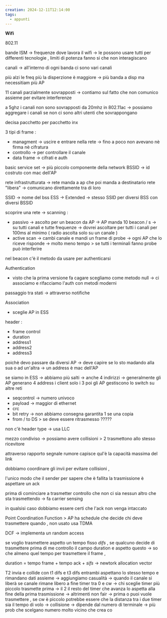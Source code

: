 ```yaml
---
creation: 2024-12-11T12:14:00
tags:
  - appunti
---
```

**Wifi**

802.11

bande ISM -> frequenze dove lavora il wifi -> le possono usare tutti per differenti tecnologie , limiti di potenza fanno si che non interagiscano  

canali -> all'interno di ogni banda ci sono vari canali 

più alzi le freq più la disperzione è maggiore -> più banda a disp ma necessitiam più AP 

11 canali parzialmente sovrapposti -> contiamo sul fatto che non comunico assieme per evitare interferenze 

a 5ghz i canali non sono sovrapposti da 20mhz 
in 802.11ac -> possiamo aggregare i canali se non ci sono altri utenti che sovrappongano 

decisa pacchetto per pacchetto inx

3 tipi di frame :
+ managment -> uscire e entrare nella rete -> fino a poco non avevano nè firma nè cifratura
+ controllo -> per controllare il canale
+ data frame -> cifrati e auth

basic service set -> più piccolo componente della network BSSID -> id costruto con mac dell'AP

rete infrastrutturata -> rete manda a ap che poi manda a destinatario 
rete "libera" -> comunicano direttamente tra di loro

SSID -> nome del bss
ESS -> Extended -> stesso SSID per diversi BSS con diversi BSSID

scoprire una rete -> scanning :
+ passivo -> ascolto per un beacon da AP -> AP manda 10 beacon / s -> su tutti canali e tutte frequenze -> dovrei ascoltare per tutti i canali per 100ms al minimo ( radio ascolta solo su un canale  )
+ active scan -> cambi canale e mandi un frame di probe -> ogni AP che lo riceve risponde -> molto meno tempo > se tutti i terminali fanno probe può interferire

nel beacon c'è il metodo da usare per authenticarsi

Authentication
+ visto che la prima versione fa cagare scegliamo come metodo null -> ci associamo e rifacciamo l'auth con metodi moderni 

passaggio tra stati -> attraverso notifiche 

Association
+ sceglie AP in ESS 

header : 
+ frame control
+ duration
+ address1
+ address2
+ address3

poichè devo passare da diversi AP -> deve capire se lo sto madando alla sua o ad un'altra -> un address è mac dell'AP 

se siamo in ESS -> abbiamo più salti -> anche 4 indirizzi -> generalmente gli AP generano 4 address i client solo i 3 poi gli AP gestiscono lo switch su altre reti 

+ seqcontrol -> numero univoco 
+ payload -> maggior di ethernet
+ crc
+ bit retry -> non abbiamo consegna garantita 1 se una copia
+ from / to DS > se deve essere ritrasmesso ?????

non c'è header type -> usa LLC

mezzo condiviso -> possiamo avere collisioni > 2 trasmettono allo stesso ricevitore

attraverso rapporto segnale rumore capisce qul'è la capacità massima del link

dobbiamo coordinare gli invii per evitare collisioni , 

l'unico modo che il sender per sapere che è fallita la trasmissione è aspettare un ack 

prima di cominciare a trasmetter controllo che non ci sia nessun altro che sta trasmettendo -> fa carrier sensing 

in qualsisi caso dobbiamo essere certi che l'ack non venga intaccato 

Point Coordination Function > AP ha schedule che decide chi deve trasmettere quando , non usato usa TDMA


DCF -> implementa un random access 

se voglio trasmettere aspetto un tempo fisso *difs* , se qualcuno decide di trasmettere prima di me controllo il campo duration e aspetto questo -> so che almeno quel tempo per trasmettere il frame , 

duration = tempo frame + tempo ack  + *sifs* -> newtork allocation vector

T2 invia e collide con t1 difs e t3 difs entrambi aspettano lo stesso tempo e rimandano dati assieme -> aggiungiamo casualità -> quando il canale si liberà se canale rimane libero a fine timer tra 0 e cw -> chi sceglie timer più piccolo trasmette prima -> il 2 il resto del timer che avanza lo aspetta alla fine della prima trasmissione -> altrimenti non fair -> prima o puoi vuole trasmettere , se cw è piccolo potrebbe essere che la distanza tra i due timer sia il tempo di volo -> collisione -> dipende dal numero di terminale -> più prob che scelgano numero molto vicino che crea co